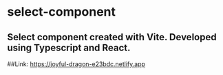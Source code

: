 # select-component

## Select component created with Vite. Developed using Typescript and React. 

##Link: https://joyful-dragon-e23bdc.netlify.app
